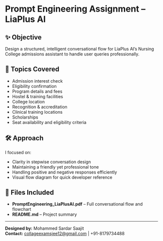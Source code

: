 # Prompt Engineering Assignment – LiaPlus AI

## ✨ Objective
Design a structured, intelligent conversational flow for LiaPlus AI’s Nursing College admissions assistant to handle user queries professionally.

## 📌 Topics Covered
- Admission interest check
- Eligibility confirmation
- Program details and fees
- Hostel & training facilities
- College location
- Recognition & accreditation
- Clinical training locations
- Scholarships
- Seat availability and eligibility criteria

## 🛠️ Approach
I focused on:
- Clarity in stepwise conversation design
- Maintaining a friendly yet professional tone
- Handling positive and negative responses efficiently
- Visual flow diagram for quick developer reference

## 📄 Files Included
- **PromptEngineering_LiaPlusAI.pdf** – Full conversational flow and flowchart
- **README.md** – Project summary

---

**Designed by:** Mohammed Sardar Saajit  
**Contact:** collageexamsjee12@gmail.com | +91-8179734488

